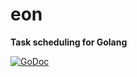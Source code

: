 # eon

**Task scheduling for Golang**

[![GoDoc](https://godoc.org/github.com/hx/eon?status.svg)](https://godoc.org/github.com/hx/eon)
